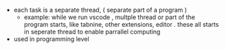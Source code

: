- each task is a separate thread, ( separate part of a program )
	- example: while we run vscode , multple thread or part of the program starts, like tabnine, other extensions, editor . these all starts in seperate thread to enable parrallel computing
- used in programming level